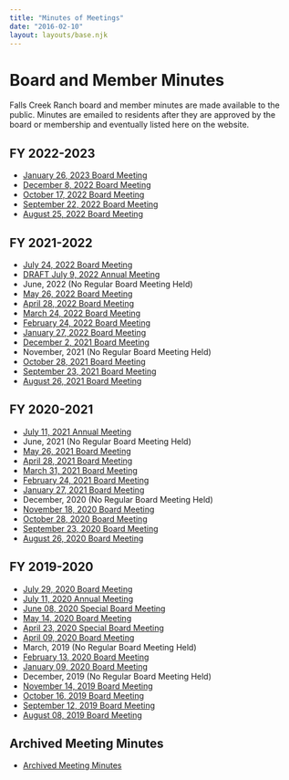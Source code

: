 ```yaml
---
title: "Minutes of Meetings"
date: "2016-02-10"
layout: layouts/base.njk
---
```


# Board and Member Minutes

Falls Creek Ranch board and member minutes are made available to the public. Minutes are emailed to residents after they are approved by the board or membership and eventually listed here on the website.

## FY 2022-2023

- [January 26, 2023 Board Meeting](/static/2023/02/January-26-2023-Board-Minutes.pdf)
- [December 8, 2022 Board Meeting](/static/2023/02/December-8-2022-Board-Minutes.pdf)
- [October 17, 2022 Board Meeting](/static/2022/12/October-27-2022-Board-Minutes.pdf)
- [September 22, 2022 Board Meeting](/static/2022/11/September-22-2022-Board-Minutes.pdf)
- [August 25, 2022 Board Meeting](/static/2022/09/August-25-2022-Board-Minutes.pdf)

## FY 2021-2022

- [July 24, 2022 Board Meeting](/static/2022/09/July-24-2022-Board-Transition-Mtg-Minutes.pdf)
- [DRAFT July 9, 2022 Annual Meeting](/static/2022/07/2022-DRAFT-FCR-Annual-Meeting-Minutes.pdf)
- June, 2022 (No Regular Board Meeting Held)
- [May 26, 2022 Board Meeting](/static/2022/07/May-26-2022-Board-Minutes.pdf)
- [April 28, 2022 Board Meeting](/static/2022/05/April-28-2022-Board-Minutes.pdf)
- [March 24, 2022 Board Meeting](/static/2022/05/March-24-2022-Board-Minutes.pdf)
- [February 24, 2022 Board Meeting](/static/2022/03/February-24-2022-Board-Minutes.pdf)
- [January 27, 2022 Board Meeting](/static/2022/03/January-27-2022-Board-Minutes.pdf)
- [December 2, 2021 Board Meeting](/static/2022/01/December-2-2021-Board-Minutes.pdf)
- November, 2021 (No Regular Board Meeting Held)
- [October 28, 2021 Board Meeting](/static/2022/01/October-28-2021-Board-Minutes.pdf)
- [September 23, 2021 Board Meeting](/static/2021/11/FCR-Board-Minutes-September-23-2021.pdf)
- [August 26, 2021 Board Meeting](/static/2021/11/FCR-Board-Minutes-August-26-2021-V3.pdf)

## FY 2020-2021

- [July 11, 2021 Annual Meeting](/static/2022/07/2021-FCR-Annual-Meeting-Minutes.pdf)
- June, 2021 (No Regular Board Meeting Held)
- [May 26, 2021 Board Meeting](/static/2021/11/FCR-Board-Minutes-May-26-2021.pdf)
- [April 28, 2021 Board Meeting](/static/2022/01/FCR-Board-Minutes-April-28-2021.pdf)
- [March 31, 2021 Board Meeting](/static/2022/01/FCR-March-2021-Minutes-V-2-1.pdf)
- [February 24, 2021 Board Meeting](/static/2022/01/FCR-Board-Minutes-2-24-21.pdf)
- [January 27, 2021 Board Meeting](/static/2016/02/January-27-2021-Board-Meeting.pdf)
- December, 2020 (No Regular Board Meeting Held)
- [November 18, 2020 Board Meeting](/static/2022/01/FCR-Board-Minutes-11-18-20.pdf)
- [October 28, 2020 Board Meeting](/static/2022/01/FCR-Board-Approved-Minutes-10-28-20.pdf)
- [September 23, 2020 Board Meeting](/static/2016/02/FCR-Board-Minutes-9-23-20.pdf)
- [August 26, 2020 Board Meeting](/static/2016/02/FCR-Board-Minutes-8.26.20.pdf)

## FY 2019-2020

- [July 29, 2020 Board Meeting](/static/2016/02/FCR-07.29.20-BOD-meeting-minutes.pdf)
- [July 11, 2020 Annual Meeting](/static/2021/08/FCR-07.11.20-annual-meeting-minutes.pdf)
- [June 08, 2020 Special Board Meeting](/static/2016/02/FCR-06.08.20-Special-BOD-meeting-minutes.pdf)
- [May 14, 2020 Board Meeting](/static/2016/02/FCR-05.14.20-BOD-meeting-minutes-.pdf)
- [April 23, 2020 Special Board Meeting](/static/2016/02/FCR-04.23.20-BOD-meeting-minutes.pdf)
- [April 09, 2020 Board Meeting](/static/2016/02/FCR-04.09.20-BOD-meeting-minutes.pdf)
- March, 2019 (No Regular Board Meeting Held)
- [February 13, 2020 Board Meeting](/static/2016/02/FCR-02.13.20-BOD-meeting-minutes.pdf)
- [January 09, 2020 Board Meeting](/static/2016/02/FCR-01.09.20-BOD-meeting-minutes-FINAL.pdf)
- December, 2019 (No Regular Board Meeting Held)
- [November 14, 2019 Board Meeting](/static/2016/02/FCR-11.14.19-BOD-meeting-minutes.pdf)
- [October 16, 2019 Board Meeting](/static/2016/02/FCR-10.16.19-BOD-meeting-minutes.pdf)
- [September 12, 2019 Board Meeting](/static/2016/02/FCR-09.12.19-BOD-meeting-minutes.pdf)
- [August 08, 2019 Board Meeting](/static/2016/02/FCR-meeting_minutes-08.08.19.pdf)

## Archived Meeting Minutes

- [Archived Meeting Minutes](/static/2022/01/Archived-Meeting-Minutes-1.pdf)
